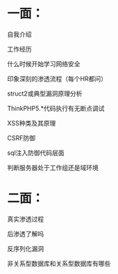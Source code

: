 # 一面：

自我介绍

工作经历

什么时候开始学习网络安全

印象深刻的渗透流程（每个HR都问）

struct2或典型漏洞原理分析

ThinkPHP5.*代码执行有无断点调试


XSS种类及其原理

CSRF防御

sql注入防御代码层面

判断服务器处于工作组还是域环境



# 二面：

真实渗透过程

后渗透了解吗

反序列化漏洞

非关系型数据库和关系型数据库有哪些


